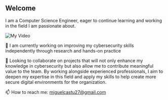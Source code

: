 ## Welcome

I am a Computer Science Engineer, eager to continue learning and working in the field I am passionate about.

![My Video](welcome.gi)

🔭 I am currently working on improving my cybersecurity skills independently through research and hands-on practice

👯 Looking to collaborate on projects that will not only enhance my knowledge in cybersecurity but also allow me to contribute meaningful value to the team. By working alongside experienced professionals, I aim to deepen my expertise in this field and apply my skills to help create more secure digital environments for the organization.

📫 How to reach me: miguelcastu27@gmail.com
